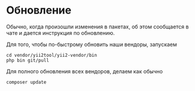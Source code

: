 Обновление
===

Обычно, когда произошли изменения в пакетах, 
об этом сообщается в чате и дается инструкция по обновлению.

Для того, чтобы по-быстрому обновить наши вендоры, запускаем

```
cd vendor/yii2tool/yii2-vendor/bin
php bin git/pull
```

Для полного обновления всех вендоров, делаем как обычно

```
composer update
```
